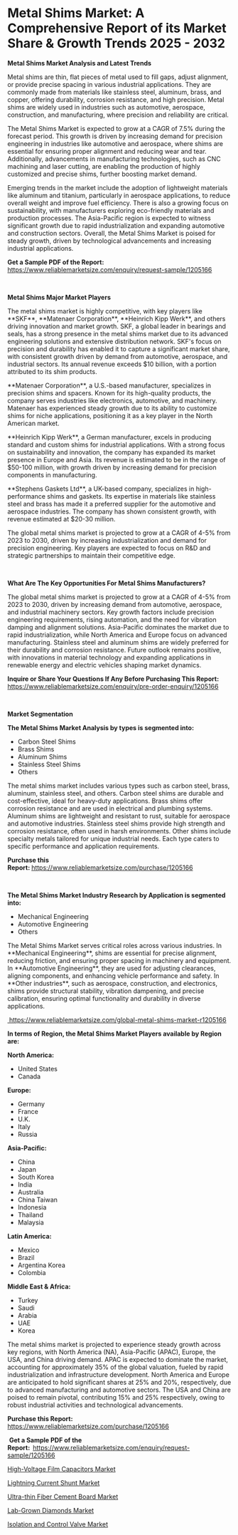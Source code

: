 <p><h1>Metal Shims Market: A Comprehensive Report of its Market Share & Growth Trends 2025 - 2032</h1></p><p><strong>Metal Shims Market Analysis and Latest Trends</strong></p>
<p><p>Metal shims are thin, flat pieces of metal used to fill gaps, adjust alignment, or provide precise spacing in various industrial applications. They are commonly made from materials like stainless steel, aluminum, brass, and copper, offering durability, corrosion resistance, and high precision. Metal shims are widely used in industries such as automotive, aerospace, construction, and manufacturing, where precision and reliability are critical.</p><p>The Metal Shims Market is expected to grow at a CAGR of 7.5% during the forecast period. This growth is driven by increasing demand for precision engineering in industries like automotive and aerospace, where shims are essential for ensuring proper alignment and reducing wear and tear. Additionally, advancements in manufacturing technologies, such as CNC machining and laser cutting, are enabling the production of highly customized and precise shims, further boosting market demand.</p><p>Emerging trends in the market include the adoption of lightweight materials like aluminum and titanium, particularly in aerospace applications, to reduce overall weight and improve fuel efficiency. There is also a growing focus on sustainability, with manufacturers exploring eco-friendly materials and production processes. The Asia-Pacific region is expected to witness significant growth due to rapid industrialization and expanding automotive and construction sectors. Overall, the Metal Shims Market is poised for steady growth, driven by technological advancements and increasing industrial applications.</p></p>
<p><strong>Get a Sample PDF of the Report:&nbsp;</strong> <a href="https://www.reliablemarketsize.com/enquiry/request-sample/1205166?utm_campaign=2219&utm_medium=2&utm_source=Github&utm_content=ia&utm_term=29012025&utm_id=metal-shims">https://www.reliablemarketsize.com/enquiry/request-sample/1205166</a></p>
<p>&nbsp;</p>
<p><strong>Metal Shims Major Market Players</strong></p>
<p><p>The metal shims market is highly competitive, with key players like **SKF**, **Matenaer Corporation**, **Heinrich Kipp Werk**, and others driving innovation and market growth. SKF, a global leader in bearings and seals, has a strong presence in the metal shims market due to its advanced engineering solutions and extensive distribution network. SKF's focus on precision and durability has enabled it to capture a significant market share, with consistent growth driven by demand from automotive, aerospace, and industrial sectors. Its annual revenue exceeds $10 billion, with a portion attributed to its shim products.</p><p>**Matenaer Corporation**, a U.S.-based manufacturer, specializes in precision shims and spacers. Known for its high-quality products, the company serves industries like electronics, automotive, and machinery. Matenaer has experienced steady growth due to its ability to customize shims for niche applications, positioning it as a key player in the North American market.</p><p>**Heinrich Kipp Werk**, a German manufacturer, excels in producing standard and custom shims for industrial applications. With a strong focus on sustainability and innovation, the company has expanded its market presence in Europe and Asia. Its revenue is estimated to be in the range of $50-100 million, with growth driven by increasing demand for precision components in manufacturing.</p><p>**Stephens Gaskets Ltd**, a UK-based company, specializes in high-performance shims and gaskets. Its expertise in materials like stainless steel and brass has made it a preferred supplier for the automotive and aerospace industries. The company has shown consistent growth, with revenue estimated at $20-30 million.</p><p>The global metal shims market is projected to grow at a CAGR of 4-5% from 2023 to 2030, driven by increasing industrialization and demand for precision engineering. Key players are expected to focus on R&D and strategic partnerships to maintain their competitive edge.</p></p>
<p>&nbsp;</p>
<p><strong>What Are The Key Opportunities For Metal Shims Manufacturers?</strong></p>
<p><p>The global metal shims market is projected to grow at a CAGR of 4-5% from 2023 to 2030, driven by increasing demand from automotive, aerospace, and industrial machinery sectors. Key growth factors include precision engineering requirements, rising automation, and the need for vibration damping and alignment solutions. Asia-Pacific dominates the market due to rapid industrialization, while North America and Europe focus on advanced manufacturing. Stainless steel and aluminum shims are widely preferred for their durability and corrosion resistance. Future outlook remains positive, with innovations in material technology and expanding applications in renewable energy and electric vehicles shaping market dynamics.</p></p>
<p><strong>Inquire or Share Your Questions If Any Before Purchasing This Report:</strong> <a href="https://www.reliablemarketsize.com/enquiry/pre-order-enquiry/1205166?utm_campaign=2219&utm_medium=2&utm_source=Github&utm_content=ia&utm_term=29012025&utm_id=metal-shims">https://www.reliablemarketsize.com/enquiry/pre-order-enquiry/1205166</a></p>
<p>&nbsp;</p>
<p><strong>Market Segmentation</strong></p>
<p><strong>The Metal Shims Market Analysis by types is segmented into:</strong></p>
<p><ul><li>Carbon Steel Shims</li><li>Brass Shims</li><li>Aluminum Shims</li><li>Stainless Steel Shims</li><li>Others</li></ul></p>
<p><p>The metal shims market includes various types such as carbon steel, brass, aluminum, stainless steel, and others. Carbon steel shims are durable and cost-effective, ideal for heavy-duty applications. Brass shims offer corrosion resistance and are used in electrical and plumbing systems. Aluminum shims are lightweight and resistant to rust, suitable for aerospace and automotive industries. Stainless steel shims provide high strength and corrosion resistance, often used in harsh environments. Other shims include specialty metals tailored for unique industrial needs. Each type caters to specific performance and application requirements.</p></p>
<p><strong>Purchase this Report:&nbsp;</strong><a href="https://www.reliablemarketsize.com/purchase/1205166?utm_campaign=2219&utm_medium=2&utm_source=Github&utm_content=ia&utm_term=29012025&utm_id=metal-shims">https://www.reliablemarketsize.com/purchase/1205166</a></p>
<p>&nbsp;</p>
<p><strong>The Metal Shims Market Industry Research by Application is segmented into:</strong></p>
<p><ul><li>Mechanical Engineering</li><li>Automotive Engineering</li><li>Others</li></ul></p>
<p><p>The Metal Shims Market serves critical roles across various industries. In **Mechanical Engineering**, shims are essential for precise alignment, reducing friction, and ensuring proper spacing in machinery and equipment. In **Automotive Engineering**, they are used for adjusting clearances, aligning components, and enhancing vehicle performance and safety. In **Other industries**, such as aerospace, construction, and electronics, shims provide structural stability, vibration dampening, and precise calibration, ensuring optimal functionality and durability in diverse applications.</p></p>
<p><a href="https://www.reliablemarketsize.com/global-metal-shims-market-r1205166?utm_campaign=2219&utm_medium=2&utm_source=Github&utm_content=ia&utm_term=29012025&utm_id=metal-shims">&nbsp;https://www.reliablemarketsize.com/global-metal-shims-market-r1205166</a></p>
<p><strong>In terms of Region, the Metal Shims Market Players available by Region are:</strong></p>
<p>
    <p> <strong> North America: </strong>
        <ul>
            <li>United States</li>
            <li>Canada</li>
        </ul>
        </p> 
    <p> <strong> Europe: </strong>
        <ul>
            <li>Germany</li>
            <li>France</li>
            <li>U.K.</li>
            <li>Italy</li>
            <li>Russia</li>
        </ul>
        </p> 
    <p> <strong> Asia-Pacific: </strong>
        <ul>
            <li>China</li>
            <li>Japan</li>
            <li>South Korea</li>
            <li>India</li>
            <li>Australia</li>
            <li>China Taiwan</li>
            <li>Indonesia</li>
            <li>Thailand</li>
            <li>Malaysia</li>
        </ul>
        </p> 
    <p> <strong> Latin America: </strong>
        <ul>
            <li>Mexico</li>
            <li>Brazil</li>
            <li>Argentina Korea</li>
            <li>Colombia</li>
        </ul>
        </p> 
    <p> <strong> Middle East & Africa: </strong>
        <ul>
            <li>Turkey</li>
            <li>Saudi</li>
            <li>Arabia</li>
            <li>UAE</li>
            <li>Korea</li>
        </ul>
    </p>
    </p>
<p><p>The metal shims market is projected to experience steady growth across key regions, with North America (NA), Asia-Pacific (APAC), Europe, the USA, and China driving demand. APAC is expected to dominate the market, accounting for approximately 35% of the global valuation, fueled by rapid industrialization and infrastructure development. North America and Europe are anticipated to hold significant shares at 25% and 20%, respectively, due to advanced manufacturing and automotive sectors. The USA and China are poised to remain pivotal, contributing 15% and 25% respectively, owing to robust industrial activities and technological advancements.</p></p>
<p><strong>Purchase this Report: </strong><a href="https://www.reliablemarketsize.com/purchase/1205166?utm_campaign=2219&utm_medium=2&utm_source=Github&utm_content=ia&utm_term=29012025&utm_id=metal-shims">https://www.reliablemarketsize.com/purchase/1205166</a></p>
<p>&nbsp;<strong>Get a Sample PDF of the Report:&nbsp;&nbsp;</strong><a href="https://www.reliablemarketsize.com/enquiry/request-sample/1205166?utm_campaign=2219&utm_medium=2&utm_source=Github&utm_content=ia&utm_term=29012025&utm_id=metal-shims">https://www.reliablemarketsize.com/enquiry/request-sample/1205166</a></p>
<p><strong></strong></p>
<p><p><a href="https://www.linkedin.com/pulse/latest-high-voltage-film-capacitors-market-research-size-m43me?utm_campaign=2219&utm_medium=2&utm_source=Github&utm_content=ia&utm_term=29012025&utm_id=metal-shims">High-Voltage Film Capacitors Market</a></p><p><a href="https://www.linkedin.com/pulse/market-dynamics-detailed-examination-lightning-current-shunt-cm9pf?utm_campaign=2219&utm_medium=2&utm_source=Github&utm_content=ia&utm_term=29012025&utm_id=metal-shims">Lightning Current Shunt Market</a></p><p><a href="https://www.linkedin.com/pulse/thorough-overview-ultra-thin-fiber-cement-board-market-rx3ee?utm_campaign=2219&utm_medium=2&utm_source=Github&utm_content=ia&utm_term=29012025&utm_id=metal-shims">Ultra-thin Fiber Cement Board Market</a></p><p><a href="https://www.linkedin.com/pulse/comprehensive-examination-lab-grown-diamonds-market-basis-x5r2e?utm_campaign=2219&utm_medium=2&utm_source=Github&utm_content=ia&utm_term=29012025&utm_id=metal-shims">Lab-Grown Diamonds Market</a></p><p><a href="https://www.linkedin.com/pulse/key-metrics-isolation-control-valve-market-report-size-growth-dgnve?utm_campaign=2219&utm_medium=2&utm_source=Github&utm_content=ia&utm_term=29012025&utm_id=metal-shims">Isolation and Control Valve Market</a></p></p>